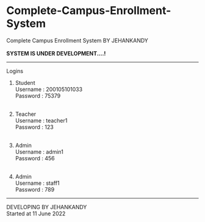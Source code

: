 # Complete-Campus-Enrollment-System
Complete Campus Enrollment System BY JEHANKANDY
<br><br>
<b>SYSTEM IS UNDER DEVELOPMENT....!</b>
<br>


*****************


Logins<br>
1. Student 
 <br>Username : 200105101033
 <br>Password : 75379
 <br><br>
 
2. Teacher
 <br>Username : teacher1
 <br>Password : 123
  <br><br>
 
3. Admin
 <br>Username : admin1
 <br>Password : 456
   <br><br>
 
4. Admin
 <br>Username : staff1
 <br>Password : 789


**************************************


DEVELOPING BY JEHANKANDY 
<br> Started at 11 June 2022 
